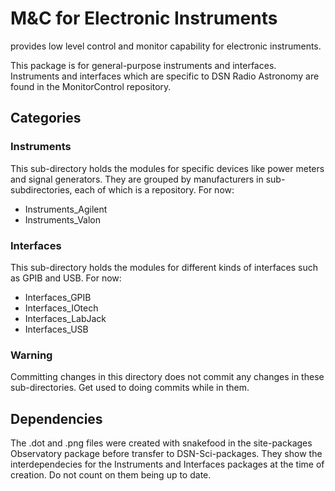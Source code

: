 # M&C for Electronic Instruments

provides low level control and monitor capability for electronic instruments.

This package is for general-purpose instruments and interfaces.  Instruments and interfaces which are specific to DSN Radio Astronomy are found in the MonitorControl repository.

## Categories

### Instruments

This sub-directory holds the modules for specific devices like power meters
and signal generators.  They are grouped by manufacturers in
sub-subdirectories, each of which is a repository.  For now:
* Instruments_Agilent
* Instruments_Valon

### Interfaces

This sub-directory holds the modules for different kinds of interfaces
such as GPIB and USB.  For now:
* Interfaces_GPIB
* Interfaces_IOtech
* Interfaces_LabJack
* Interfaces_USB

### Warning

Committing changes in this directory does not commit any changes in these
sub-directories.  Get used to doing commits while in them.

## Dependencies

The .dot and .png files were created with snakefood in the site-packages Observatory package before transfer to DSN-Sci-packages.  They show the interdependecies for the Instruments and Interfaces packages at the time of creation.  Do not count on them being up to date.
